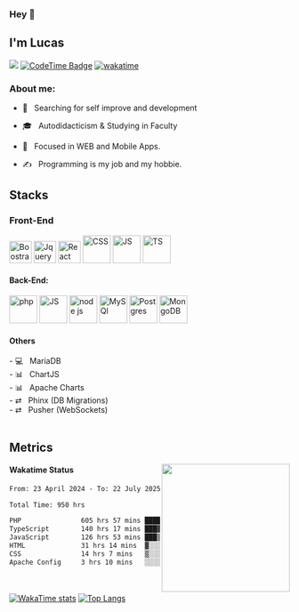### Hey 👋<h2> I'm Lucas</h2>

![](https://komarev.com/ghpvc/?username=umLusca)
[![CodeTime Badge](https://img.shields.io/endpoint?style=flat&color=039&url=https%3A%2F%2Fapi.codetime.dev%2Fshield%3Fid%3D30825%26project%3D%26in=0)](https://github.com/umLusca/umLusca/)
[![wakatime](https://wakatime.com/badge/user/68eb5e3a-b39e-4578-b383-e448942b85d5.svg)](https://wakatime.com/@68eb5e3a-b39e-4578-b383-e448942b85d5)

<h3> About me: </h3>



- 🤔 &nbsp; Searching for self improve and development

- 🎓 &nbsp; Autodidacticism & Studying in Faculty

- 🌱 &nbsp; Focused in WEB and Mobile Apps.

- ✍️ &nbsp; Programming is my job and my hobbie.



<h2>Stacks</h2>
<h3>Front-End</h3> 

<p align='left'>
<img src="https://raw.githubusercontent.com/bablubambal/All_logo_and_pictures/1ac69ce5fbc389725f16f989fa53c62d6e1b4883/frameworks/boostrap.svg" alt="Boostrap" title='Bootstrap' height="40" width="40" />
<img src="https://raw.githubusercontent.com/bablubambal/All_logo_and_pictures/1ac69ce5fbc389725f16f989fa53c62d6e1b4883/frameworks/jquery.svg" alt="Jquery" title='Jquery' height="40" width="40" />
<img src="https://raw.githubusercontent.com/bablubambal/All_logo_and_pictures/1ac69ce5fbc389725f16f989fa53c62d6e1b4883/frameworks/react.svg" alt="React" title='React' height="40" width="40" />
<img src="https://raw.githubusercontent.com/bablubambal/All_logo_and_pictures/1ac69ce5fbc389725f16f989fa53c62d6e1b4883/others/css.svg" alt="CSS" height="50" width="50" />
<img src="https://raw.githubusercontent.com/bablubambal/All_logo_and_pictures/1ac69ce5fbc389725f16f989fa53c62d6e1b4883/programming%20languages/javascript.svg" alt="JS" height="50" width="50" /> 
<img src="https://raw.githubusercontent.com/bablubambal/All_logo_and_pictures/1ac69ce5fbc389725f16f989fa53c62d6e1b4883/programming%20languages/typescript.svg" alt="TS" height="50" width="50" /> 

</p>

#### Back-End:

<p align='left'>
<img src="https://raw.githubusercontent.com/bablubambal/All_logo_and_pictures/1ac69ce5fbc389725f16f989fa53c62d6e1b4883/social%20icons/php.svg" alt="php" height="50" width="50" />
<img src="https://raw.githubusercontent.com/bablubambal/All_logo_and_pictures/1ac69ce5fbc389725f16f989fa53c62d6e1b4883/social%20icons/javascript.svg" alt="JS" height="50" width="50" /> 
<img src="https://raw.githubusercontent.com/bablubambal/All_logo_and_pictures/1ac69ce5fbc389725f16f989fa53c62d6e1b4883/frameworks/nodejs.svg" alt="node js" title="NodeJs" height="50" width="50" />

<img src="https://raw.githubusercontent.com/bablubambal/All_logo_and_pictures/1ac69ce5fbc389725f16f989fa53c62d6e1b4883/databases/mysql.svg" alt="MySQl" title="MySql" height="50" width="50" />
<img src="https://raw.githubusercontent.com/bablubambal/All_logo_and_pictures/1ac69ce5fbc389725f16f989fa53c62d6e1b4883/databases/postgresql.svg" alt="Postgres" title="PostgreSql" height="50" width="50" />
<img src="https://raw.githubusercontent.com/bablubambal/All_logo_and_pictures/1ac69ce5fbc389725f16f989fa53c62d6e1b4883/databases/mongodb.svg" alt="MongoDB" title='MongoDB' height="50" width="50" />


</p>
<h4>Others</h4>
- 💻 &nbsp; MariaDB <br>
- 📊 &nbsp; ChartJS <br>
- 📊 &nbsp; Apache Charts <br>
- ⇄ &nbsp; Phinx (DB Migrations) <br>
- ⇄ &nbsp; Pusher (WebSockets) <br>
 <br> 

<h2>Metrics</h2>
<img align='right' src="https://media.giphy.com/media/M9gbBd9nbDrOTu1Mqx/giphy.gif" width="230">

<h4>Wakatime Status</h4>

<!--START_SECTION:waka-->

```txt
From: 23 April 2024 - To: 22 July 2025

Total Time: 950 hrs

PHP               605 hrs 57 mins ████████████████░░░░░░░░░   63.78 %
TypeScript        140 hrs 17 mins ███▓░░░░░░░░░░░░░░░░░░░░░   14.77 %
JavaScript        126 hrs 53 mins ███▒░░░░░░░░░░░░░░░░░░░░░   13.36 %
HTML              31 hrs 14 mins  ▓░░░░░░░░░░░░░░░░░░░░░░░░   03.29 %
CSS               14 hrs 7 mins   ▒░░░░░░░░░░░░░░░░░░░░░░░░   01.49 %
Apache Config     3 hrs 10 mins   ░░░░░░░░░░░░░░░░░░░░░░░░░   00.33 %
```

<!--END_SECTION:waka-->


<br/><br/>
 [![WakaTime stats](https://github-readme-stats.vercel.app/api?username=umLusca&show_icons=true&theme=transparent&locale=pt-br)](https://github.com/umLusca/umLusca/) [![Top Langs](https://github-readme-stats.vercel.app/api/top-langs/?username=umLusca&layout=compact&theme=transparent&locale=pt-br)](https://github.com/umLusca/umLusca/)





